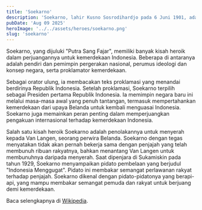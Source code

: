 ```yaml
---
title: 'Soekarno'
description: 'Soekarno, lahir Kusno Sosrodihardjo pada 6 Juni 1901, adalah seorang tokoh kunci dalam perjuangan kemerdekaan Indonesia dan menjabat sebagai presiden pertamanya dari tahun 1945 hingga 1967.'
pubDate: 'Aug 09 2025'
heroImage: '../../assets/heroes/soekarno.png'
slug: 'soekarno'
---
```


Soekarno, yang dijuluki "Putra Sang Fajar", memiliki banyak kisah heroik dalam
perjuangannya untuk kemerdekaan Indonesia. Beberapa di antaranya adalah pendiri
dan pemimpin pergerakan nasional, perumus ideologi dan konsep negara, serta
proklamator kemerdekaan.

Sebagai orator ulung, ia membacakan teks proklamasi yang menandai berdirinya
Republik Indonesia. Setelah proklamasi, Soekarno terpilih sebagai Presiden
pertama Republik Indonesia. Ia memimpin negara baru ini melalui masa-masa awal
yang penuh tantangan, termasuk mempertahankan kemerdekaan dari upaya Belanda
untuk kembali menguasai Indonesia. Soekarno juga memainkan peran penting dalam
memperjuangkan pengakuan internasional terhadap kemerdekaan Indonesia.

Salah satu kisah heroik Soekarno adalah penolakannya untuk menyerah kepada Van
Langen, seorang perwira Belanda. Soekarno dengan tegas menyatakan tidak akan
pernah bekerja sama dengan penjajah yang telah membunuh ribuan rakyatnya, bahkan
menantang Van Langen untuk membunuhnya daripada menyerah. Saat dipenjara di
Sukamiskin pada tahun 1929, Soekarno menyampaikan pidato pembelaan yang berjudul
"Indonesia Menggugat". Pidato ini membakar semangat perlawanan rakyat terhadap
penjajah. Soekarno dikenal dengan pidato-pidatonya yang berapi-api, yang mampu
membakar semangat pemuda dan rakyat untuk berjuang demi kemerdekaan.

Baca selengkapnya di [Wikipedia](https://id.wikipedia.org/wiki/Soekarno).
